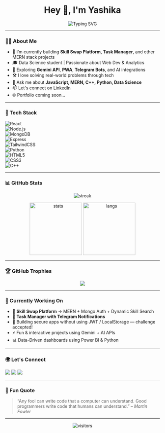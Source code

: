 <h1 align="center">Hey 👋, I'm Yashika</h1>

<p align="center">
  <img src="https://readme-typing-svg.demolab.com?font=Fira+Code&duration=3000&pause=1000&color=F75C7E&width=435&lines=Code.+Create.+Repeat.;MERN+Stack+%F0%9F%94%96+%7C+Data+Science+%F0%9F%9A%80;Making+Ideas+Happen+With+Code!+%F0%9F%A4%96" alt="Typing SVG" />
</p>

---

### 👩‍💻 About Me

- 🌱 I’m currently building **Skill Swap Platform**, **Task Manager**, and other MERN stack projects  
- 🎓 Data Science student | Passionate about Web Dev & Analytics  
- 🔭 Exploring **Gemini API**, **PWA**, **Telegram Bots**, and AI integrations  
- 🛠️ I love solving real-world problems through tech  
- 💬 Ask me about **JavaScript, MERN, C++, Python, Data Science**  
- 📫 Let's connect on [LinkedIn](https://www.linkedin.com)  
- 🌐 Portfolio coming soon...

---

### 🚀 Tech Stack

![React](https://img.shields.io/badge/-React-black?style=flat-square&logo=react)  
![Node.js](https://img.shields.io/badge/-Node.js-black?style=flat-square&logo=node.js)  
![MongoDB](https://img.shields.io/badge/-MongoDB-black?style=flat-square&logo=mongodb)  
![Express](https://img.shields.io/badge/-Express.js-black?style=flat-square&logo=express)  
![TailwindCSS](https://img.shields.io/badge/-TailwindCSS-black?style=flat-square&logo=tailwind-css)  
![Python](https://img.shields.io/badge/-Python-black?style=flat-square&logo=python)  
![HTML5](https://img.shields.io/badge/-HTML5-black?style=flat-square&logo=html5)  
![CSS3](https://img.shields.io/badge/-CSS3-black?style=flat-square&logo=css3)  
![C++](https://img.shields.io/badge/-C++-black?style=flat-square&logo=c%2B%2B)

---

### 📊 GitHub Stats

<p align="center">
  <img src="https://github-readme-streak-stats.herokuapp.com/?user=YOUR_GITHUB_USERNAME&theme=tokyonight&hide_border=true" alt="streak"/>
</p>

<p align="center">
  <img src="https://github-readme-stats.vercel.app/api?username=YOUR_GITHUB_USERNAME&show_icons=true&theme=tokyonight&hide_border=true" height="170" alt="stats"/>
  <img src="https://github-readme-stats.vercel.app/api/top-langs/?username=YOUR_GITHUB_USERNAME&layout=compact&theme=tokyonight&hide_border=true" height="170" alt="langs"/>
</p>

---

### 🏆 GitHub Trophies

<p align="center">
  <img src="https://github-profile-trophy.vercel.app/?username=YOUR_GITHUB_USERNAME&theme=algolia&no-frame=true&no-bg=true&margin-w=4" />
</p>

---

### 🎯 Currently Working On

- 🔧 **Skill Swap Platform** → MERN + Mongo Auth + Dynamic Skill Search  
- 📲 **Task Manager with Telegram Notifications**  
- 🔐 Building secure apps without using JWT / LocalStorage — challenge accepted!  
- ⚡ Fun & interactive projects using Gemini + AI APIs  
- 📊 Data-Driven dashboards using Power BI & Python

---

### 🌍 Let's Connect

<a href="https://www.linkedin.com" target="_blank"><img src="https://img.shields.io/badge/-LinkedIn-blue?style=flat-square&logo=Linkedin&logoColor=white"/></a>
<a href="mailto:your.email@example.com" target="_blank"><img src="https://img.shields.io/badge/-Email-D14836?style=flat-square&logo=gmail&logoColor=white"/></a>
<a href="https://github.com/YOUR_GITHUB_USERNAME"><img src="https://img.shields.io/github/followers/YOUR_GITHUB_USERNAME?label=Follow&style=social" /></a>

---

### 🧠 Fun Quote

> “Any fool can write code that a computer can understand. Good programmers write code that humans can understand.” – *Martin Fowler*

---

<p align="center">
  <img src="https://komarev.com/ghpvc/?username=YOUR_GITHUB_USERNAME&label=Profile+Views&color=brightgreen&style=flat" alt="visitors"/>
</p>
